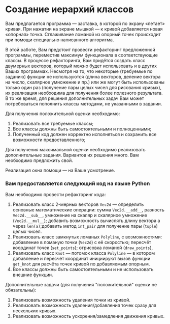 # Создание иерархий классов

Вам предлагается программа — заставка, в которой по экрану «летает» кривая. При нажатии на экране мышкой — к кривой добавляется новая «опорная» точка. Сглаживание ломаной из опорный точек происходит при помощи специально написанного алгоритма.

В этой работе, Вам предстоит провести рефакторинг предложенной программы, переместив максимум функционала в соответствующие классы. В процессе рефакторинга, Вам придётся создать класс двумерных векторов, который можно будет использовать и в других Ваших программах. Несмотря на то, что некоторые (требуемые по заданию) функции не используются (длина векторов, деление вектора на число, скалярное умножение и пр.) или же могут быть использованы только один раз (получение пары целых чисел для рисования кривых), их реализация необходима для получения более полезного результата. В то же время, для решения дополнительных задач Вам может потребоваться пополнить классы методами, не указанными в задании.

Для получения положительной оценки необходимо:

1. Реализовать все требуемые классы;
2. Все классы должны быть самостоятельными и полноценными;
3. Полученный код должен корректно исполняться и сохранить все возможности предоставленного;

Для получения максимальной оценки необходимо реализовать дополнительные задания. Вариантов их решения много. Вам необходимо предложить свой.

Реализация окна помощи — на Ваше усмотрение.

### Вам предоставляется следующий код на языке Python
Вам необходимо провести рефакторинг кода:

1. Реализовать класс 2-мерных векторов `Vec2d` — определить основные математические операции: сумма `Vec2d.__add__`, разность `Vec2d.__sub__`, умножение на скаляр и скалярное умножение (`Vec2d.__mul__`); добавить возможность вычислять длину вектора a через `len(a)`;добавить метод `int_pair` для получение пары (`tuple`) целых чисел.
2. Реализовать класс замкнутых ломаных `Polyline`, с возможностями: добавление в ломаную точки (`Vec2d`) c её скоростью; пересчёт координат точек (`set_points`); отрисовка ломаной (`draw_points`),
3. Реализовать класс `Knot` — потомок класса `Polyline` — в котором добавление и пересчёт координат инициируют вызов функции `get_knot` для расчёта точек кривой по добавляемым опорным.
4. Все классы должны быть самостоятельными и не использовать внешние функции.

Дополнительные задачи (для получения "положительной" оценки не обязательны):

1. Реализовать возможность удаления точки из кривой.
2. Реализовать возможность удаления/добавления точек сразу для нескольких кривых.
3. Реализовать возможность ускорения/замедления движения кривых.